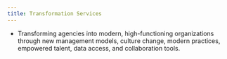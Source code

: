 ```yaml
---
title: Transformation Services
---
```


- Transforming agencies into modern, high-functioning organizations through new management models, culture change, modern practices, empowered talent, data access, and collaboration tools. 
